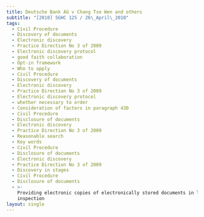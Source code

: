 ```yaml
---
title: Deutsche Bank AG v Chang Tse Wen and others
subtitle: "[2010] SGHC 125 / 26\_April\_2010"
tags:
  - Civil Procedure
  - Discovery of documents
  - Electronic discovery
  - Practice Direction No 3 of 2009
  - Electronic discovery protocol
  - good faith collaboration
  - Opt-in framework
  - Who to apply
  - Civil Procedure
  - Discovery of documents
  - Electronic discovery
  - Practice Direction No 3 of 2009
  - Electronic discovery protocol
  - whether necessary to order
  - Consideration of factors in paragraph 43D
  - Civil Procedure
  - Disclosure of documents
  - Electronic discovery
  - Practice Direction No 3 of 2009
  - Reasonable search
  - Key words
  - Civil Procedure
  - Disclosure of documents
  - Electronic discovery
  - Practice Direction No 3 of 2009
  - Discovery in stages
  - Civil Procedure
  - Disclosure of documents
  - >-
    Providing electronic copies of electronically stored documents in lieu of
    inspection
layout: single
---
```


